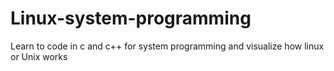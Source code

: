 # Linux-system-programming
Learn to code in c and c++ for system programming and visualize how linux or Unix works
